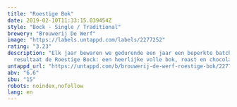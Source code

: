 ```yaml
---
title: "Roestige Bok"
date: 2019-02-10T11:33:15.039454Z
style: "Bock - Single / Traditional"
brewery: "Brouwerij De Werf"
image: "https://labels.untappd.com/labels/2277252"
rating: "3.23"
description: "Elk jaar bewaren we gedurende een jaar een beperkte batch van onze Bock, we laten em doorroesten met als   resultaat de Roestige Bock: een heerlijke volle bok, roast en chocolade tinten en droge smaak. Proost! Beschikbaar zolang de voorraad strekt."
untappd_url: "https://untappd.com/b/brouwerij-de-werf-roestige-bok/2277252"
abv: "6.6"
ibu: "15"
robots: noindex,nofollow
lang: en
---
```

